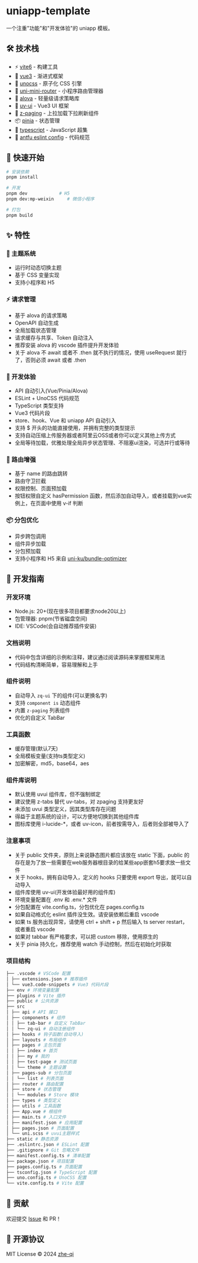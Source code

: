 # uniapp-template

一个注重"功能"和"开发体验"的 uniapp 模板。

## 🛠️ 技术栈

- ⚡️ [vite6](https://vitejs.dev/) - 构建工具
- 🖖 [vue3](https://vuejs.org/) - 渐进式框架
- 🎨 [unocss](https://unocss.dev/) - 原子化 CSS 引擎
- 🚦 [uni-mini-router](https://github.com/uni-helper/uni-mini-router) - 小程序路由管理器
- 🚀 [alova](https://alova.js.org/) - 轻量级请求策略库
- 🎯 [uv-ui](https://www.uvui.cn/) - Vue3 UI 框架
- 📜 [z-paging](https://z-paging.zxlee.cn/) - 上拉加载下拉刷新组件
- 📦 [pinia](https://pinia.vuejs.org/) - 状态管理
- 🔷 [typescript](https://www.typescriptlang.org/) - JavaScript 超集
- 🔧 [antfu eslint config](https://github.com/antfu/eslint-config) - 代码规范

## 🔨 快速开始

```bash
# 安装依赖
pnpm install

# 开发
pnpm dev            # H5
pnpm dev:mp-weixin     # 微信小程序

# 打包
pnpm build
```

## ✨ 特性

### 🎨 主题系统

- 运行时动态切换主题
- 基于 CSS 变量实现
- 支持小程序和 H5

### ⚡️ 请求管理

- 基于 alova 的请求策略
- OpenAPI 自动生成
- 全局加载状态管理
- 请求缓存与共享、Token 自动注入
- 推荐安装 alova 的 vscode 插件提升开发体验
- 关于 alova 不 await 或者不 .then 就不执行的情况，使用 useRequest 就行了，否则必须 await 或者 .then

### 🚀 开发体验

- API 自动引入(Vue/Pinia/Alova)
- ESLint + UnoCSS 代码规范
- TypeScript 类型支持
- Vue3 代码片段
- store、hook、Vue 和 uniapp API 自动引入
- 支持 $ 开头的功能直接使用，并拥有完整的类型提示
- 支持自动压缩上传服务器或者阿里云OSS或者你可以定义其他上传方式
- 全局等待加载，优雅处理全局异步状态管理、不阻塞ui渲染，可选并行或等待

### 📱 路由增强

- 基于 name 的路由跳转
- 路由守卫拦截
- 权限控制、页面预加载
- 按钮权限自定义 hasPermission 函数，然后添加自动导入，或者挂载到vue实例上，在页面中使用 v-if 判断

### 📦 分包优化

- 异步跨包调用
- 组件异步加载
- 分包预加载
- 支持小程序和 H5 来自 [uni-ku/bundle-optimizer](https://github.com/uni-ku/bundle-optimizer)

## 📖 开发指南

### 开发环境

- Node.js: 20+(现在很多项目都要求node20以上)
- 包管理器: pnpm(节省磁盘空间)
- IDE: VSCode(会自动推荐插件安装)

### 文档说明

- 代码中包含详细的示例和注释，建议通过阅读源码来掌握框架用法
- 代码结构清晰简单，容易理解和上手

### 组件说明

- 自动导入 `zq-ui` 下的组件(可以更换名字)
- 支持 `component is` 动态组件
- 内置 `z-paging` 列表组件
- 优化的自定义 TabBar

### 工具函数

- 缓存管理(默认7天)
- 全局模板变量(支持ts类型定义)
- 加密解密，md5，base64，aes

### 组件库说明

- 默认使用 uvui 组件库，但不强制绑定
- 建议使用 z-tabs 替代 uv-tabs，对 zpaging 支持更友好
- 未添加 uvui 类型定义，因其类型库存在问题
- 得益于主题系统的设计，可以方便地切换到其他组件库
- 图标库使用 i-lucide-\*，或者 uv-icon，前者按需导入，后者则全部被导入了

### 注意事项

- 关于 public 文件夹，原则上来说静态图片都应该放在 static 下面，public 的存在是为了放一些需要在web服务器根目录的给某些app嵌套h5要求放一些文件
- 关于 hooks，拥有自动导入，定义的 hooks 只要使用 export 导出，就可以自动导入
- 组件库使用 uv-ui(开发体验最好用的组件库)
- 环境变量配置在 .env 和 .env.\* 文件
- 分包配置在 vite.config.ts，分包优化在 pages.config.ts
- 如果自动格式化 eslint 插件没生效。请安装依赖后重启 vscode
- 如果 ts 服务出现异常，请使用 ctrl + shift + p 然后输入 ts server restart，或者重启 vscode
- 如果对 tabbar 有严格要求，可以把 custom 移除，使用原生的
- 关于 pinia 持久化，推荐使用 watch 手动控制，然后在初始化时获取

### 项目结构

```bash
├── .vscode # VSCode 配置
│ ├── extensions.json # 推荐插件
│ └── vue3.code-snippets # Vue3 代码片段
├── env # 环境变量配置
├── plugins # Vite 插件
├── public # 公共资源
├── src
│ ├── api # API 接口
│ ├── components # 组件
│ │ ├── tab-bar # 自定义 TabBar
│ │ └── zq-ui # 自动注册组件
│ ├── hooks # 钩子函数(自动导入)
│ ├── layouts # 布局组件
│ ├── pages # 主包页面
│ │ ├── index # 首页
│ │ ├── my # 我的
│ │ ├── test-page # 测试页面
│ │ └── theme # 主题设置
│ ├── pages-sub # 分包页面
│ │ └── list # 列表页面
│ ├── router # 路由配置
│ ├── store # 状态管理
│ │ └── modules # Store 模块
│ ├── types # 类型定义
│ ├── utils # 工具函数
│ ├── App.vue # 根组件
│ ├── main.ts # 入口文件
│ ├── manifest.json # 应用配置
│ ├── pages.json # 页面配置
│ └── uni.scss # uvui主题样式
├── static # 静态资源
├── .eslintrc.json # ESLint 配置
├── .gitignore # Git 忽略文件
├── manifest.config.ts # 清单配置
├── package.json # 项目配置
├── pages.config.ts # 页面配置
├── tsconfig.json # TypeScript 配置
├── uno.config.ts # UnoCSS 配置
└── vite.config.ts # Vite 配置
```

## 🤝 贡献

欢迎提交 [Issue](https://github.com/zhe-qi/uniapp-template/issues) 和 PR！

## 📄 开源协议

MIT License © 2024 [zhe-qi](https://github.com/zhe-qi)
